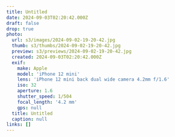 ```yaml
---
title: Untitled
date: 2024-09-03T02:20:42.000Z
draft: false
drop: true
photo:
  url: s3/images/2024-09-02-19-20-42.jpg
  thumb: s3/thumbs/2024-09-02-19-20-42.jpg
  preview: s3/previews/2024-09-02-19-20-42.jpg
  created: 2024-09-03T02:20:42.000Z
  exif:
    make: Apple
    model: 'iPhone 12 mini'
    lens: 'iPhone 12 mini back dual wide camera 4.2mm f/1.6'
    iso: 32
    aperture: 1.6
    shutter_speed: 1/504
    focal_length: '4.2 mm'
    gps: null
  title: Untitled
  caption: null
links: []
---
```


